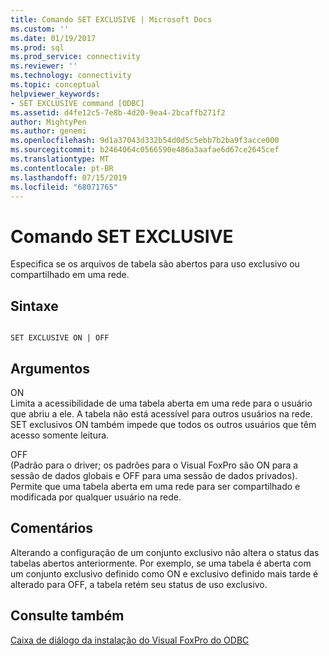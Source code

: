 ```yaml
---
title: Comando SET EXCLUSIVE | Microsoft Docs
ms.custom: ''
ms.date: 01/19/2017
ms.prod: sql
ms.prod_service: connectivity
ms.reviewer: ''
ms.technology: connectivity
ms.topic: conceptual
helpviewer_keywords:
- SET EXCLUSIVE command [ODBC]
ms.assetid: d4fe12c5-7e8b-4d20-9ea4-2bcaffb271f2
author: MightyPen
ms.author: genemi
ms.openlocfilehash: 9d1a37043d332b54d0d5c5ebb7b2ba9f3acce000
ms.sourcegitcommit: b2464064c0566590e486a3aafae6d67ce2645cef
ms.translationtype: MT
ms.contentlocale: pt-BR
ms.lasthandoff: 07/15/2019
ms.locfileid: "68071765"
---
```

# <a name="set-exclusive-command"></a>Comando SET EXCLUSIVE
Especifica se os arquivos de tabela são abertos para uso exclusivo ou compartilhado em uma rede.  
  
## <a name="syntax"></a>Sintaxe  
  
```  
  
SET EXCLUSIVE ON | OFF  
```  
  
## <a name="arguments"></a>Argumentos  
 ON  
 Limita a acessibilidade de uma tabela aberta em uma rede para o usuário que abriu a ele. A tabela não está acessível para outros usuários na rede. SET exclusivos ON também impede que todos os outros usuários que têm acesso somente leitura.  
  
 OFF  
 (Padrão para o driver; os padrões para o Visual FoxPro são ON para a sessão de dados globais e OFF para uma sessão de dados privados). Permite que uma tabela aberta em uma rede para ser compartilhado e modificada por qualquer usuário na rede.  
  
## <a name="remarks"></a>Comentários  
 Alterando a configuração de um conjunto exclusivo não altera o status das tabelas abertos anteriormente. Por exemplo, se uma tabela é aberta com um conjunto exclusivo definido como ON e exclusivo definido mais tarde é alterado para OFF, a tabela retém seu status de uso exclusivo.  
  
## <a name="see-also"></a>Consulte também  
 [Caixa de diálogo da instalação do Visual FoxPro do ODBC](../../odbc/microsoft/odbc-visual-foxpro-setup-dialog-box.md)
